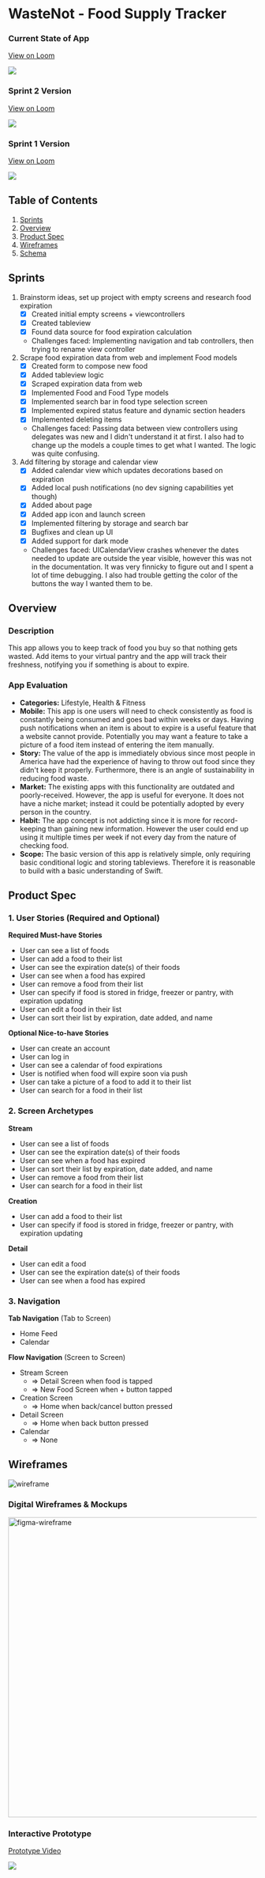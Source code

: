 # WasteNot - Food Supply Tracker

### Current State of App

<div>
    <a href="https://www.loom.com/share/e44eeb53797e463586f509f27db259bc">
      <p>View on Loom</p>
    </a>
    <a href="https://www.loom.com/share/e44eeb53797e463586f509f27db259bc">
      <img style="max-width:300px;" src="https://cdn.loom.com/sessions/thumbnails/e44eeb53797e463586f509f27db259bc-with-play.gif">
    </a>
  </div>


### Sprint 2 Version

<div>
    <a href="https://www.loom.com/share/786370fcb0ec4d8187042de906953ec2">
      <p>View on Loom</p>
    </a>
    <a href="https://www.loom.com/share/786370fcb0ec4d8187042de906953ec2">
      <img style="max-width:300px;" src="https://cdn.loom.com/sessions/thumbnails/786370fcb0ec4d8187042de906953ec2-with-play.gif">
    </a>
  </div>

### Sprint 1 Version
<div>
    <a href="https://www.loom.com/share/6c0934c328c8487db0e09e8c3d042a63">
      <p>View on Loom</p>
    </a>
    <a href="https://www.loom.com/share/6c0934c328c8487db0e09e8c3d042a63">
      <img style="max-width:300px;" src="https://cdn.loom.com/sessions/thumbnails/6c0934c328c8487db0e09e8c3d042a63-with-play.gif">
    </a>
  </div>

## Table of Contents

1. [Sprints](#Sprints)
2. [Overview](#Overview)
3. [Product Spec](#Product-Spec)
4. [Wireframes](#Wireframes)
5. [Schema](#Schema)

## Sprints

1. Brainstorm ideas, set up project with empty screens and research food expiration
   - [x] Created initial empty screens + viewcontrollers
   - [x] Created tableview
   - [x] Found data source for food expiration calculation
   - Challenges faced: Implementing navigation and tab controllers, then trying to rename view controller
2. Scrape food expiration data from web and implement Food models
   - [x] Created form to compose new food
   - [x] Added tableview logic
   - [x] Scraped expiration data from web
   - [x] Implemented Food and Food Type models
   - [x] Implemented search bar in food type selection screen
   - [x] Implemented expired status feature and dynamic section headers
   - [x] Implemented deleting items
   - Challenges faced: Passing data between view controllers using delegates was new and I didn't understand it at first. I also had to change up the models a couple times to get what I wanted. The logic was quite confusing.
3. Add filtering by storage and calendar view
   - [x] Added calendar view which updates decorations based on expiration
   - [x] Added local push notifications (no dev signing capabilities yet though)
   - [x] Added about page
   - [x] Added app icon and launch screen
   - [x] Implemented filtering by storage and search bar
   - [x] Bugfixes and clean up UI
   - [x] Added support for dark mode
   - Challenges faced: UICalendarView crashes whenever the dates needed to update are outside the year visible, however this was not in the documentation. It was very finnicky to figure out and I spent a lot of time debugging. I also had trouble getting the color of the buttons the way I wanted them to be.

## Overview

### Description

This app allows you to keep track of food you buy so that nothing gets wasted. Add items to your virtual pantry and the app will track their freshness, notifying you if something is about to expire.

### App Evaluation

- **Categories:** Lifestyle, Health & Fitness
- **Mobile:** This app is one users will need to check consistently as food is constantly being consumed and goes bad within weeks or days. Having push notifications when an item is about to expire is a useful feature that a website cannot provide. Potentially you may want a feature to take a picture of a food item instead of entering the item manually.
- **Story:** The value of the app is immediately obvious since most people in America have had the experience of having to throw out food since they didn't keep it properly. Furthermore, there is an angle of sustainability in reducing food waste.
- **Market:** The existing apps with this functionality are outdated and poorly-received. However, the app is useful for everyone. It does not have a niche market; instead it could be potentially adopted by every person in the country.
- **Habit:** The app concept is not addicting since it is more for record-keeping than gaining new information. However the user could end up using it multiple times per week if not every day from the nature of checking food.
- **Scope:** The basic version of this app is relatively simple, only requiring basic conditional logic and storing tableviews. Therefore it is reasonable to build with a basic understanding of Swift.

## Product Spec

### 1. User Stories (Required and Optional)

**Required Must-have Stories**

* User can see a list of foods
* User can add a food to their list
* User can see the expiration date(s) of their foods
* User can see when a food has expired
* User can remove a food from their list
* User can specify if food is stored in fridge, freezer or pantry, with expiration updating
* User can edit a food in their list
* User can sort their list by expiration, date added, and name

**Optional Nice-to-have Stories**

* User can create an account
* User can log in
* User can see a calendar of food expirations
* User is notified when food will expire soon via push
* User can take a picture of a food to add it to their list
* User can search for a food in their list

### 2. Screen Archetypes

**Stream**
* User can see a list of foods
* User can see the expiration date(s) of their foods
* User can see when a food has expired
* User can sort their list by expiration, date added, and name
* User can remove a food from their list
* User can search for a food in their list

**Creation**
* User can add a food to their list
* User can specify if food is stored in fridge, freezer or pantry, with expiration updating

**Detail**
* User can edit a food
* User can see the expiration date(s) of their foods
* User can see when a food has expired


### 3. Navigation

**Tab Navigation** (Tab to Screen)

* Home Feed
* Calendar

**Flow Navigation** (Screen to Screen)

- Stream Screen 
  - => Detail Screen when food is tapped
  - => New Food Screen when + button tapped
- Creation Screen 
  - => Home when back/cancel button pressed
- Detail Screen 
  - => Home when back button pressed
- Calendar
  - => None


## Wireframes

![wireframe](https://github.com/alexdivadi/wastenot/assets/26191218/93fb55a8-87cc-45c5-b4a6-cf9fa897a900)

### Digital Wireframes & Mockups

<img width="607" alt="figma-wireframe" src="https://github.com/alexdivadi/wastenot/assets/26191218/28310a16-cc75-4f34-9ec5-6f67ac88301d">

### Interactive Prototype

<div>
    <a href="https://www.loom.com/share/e254fb689470467ab708d62b76b65df5">
      <p>Prototype Video</p>
    </a>
    <a href="https://www.loom.com/share/e254fb689470467ab708d62b76b65df5">
      <img style="max-width:300px;" src="https://cdn.loom.com/sessions/thumbnails/e254fb689470467ab708d62b76b65df5-with-play.gif">
    </a>
  </div>
